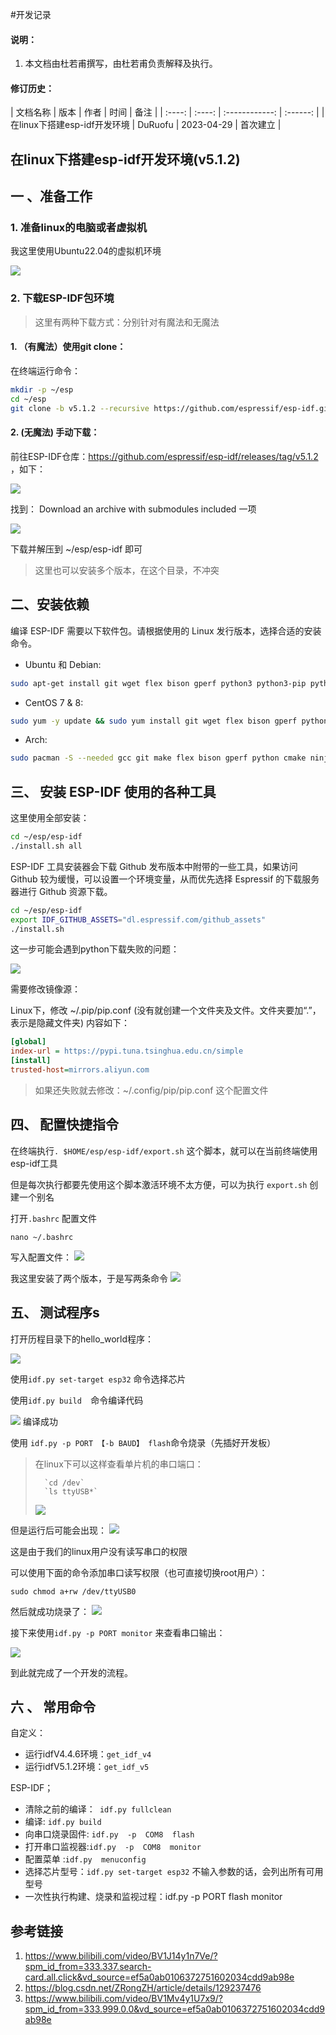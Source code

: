 #开发记录
#### 说明：

1. 本文档由杜若甫撰写，由杜若甫负责解释及执行。

#### 修订历史：

|  文档名称  |  版本  |  作者  |      时间      |   备注   |
| :----: | :----: | :------------: | :------: |
| 在linux下搭建esp-idf开发环境 | DuRuofu | 2023-04-29 | 首次建立 |

## 在linux下搭建esp-idf开发环境(v5.1.2)


## 一 、准备工作

### 1. 准备linux的电脑或者虚拟机
   
   我这里使用Ubuntu22.04的虚拟机环境
   
![](attachments/Pasted%20image%2020240125114613.png)

### 2. 下载ESP-IDF包环境

> 这里有两种下载方式：分别针对有魔法和无魔法

#### 1. （有魔法）使用git clone：

   在终端运行命令：
   
```sh
mkdir -p ~/esp
cd ~/esp
git clone -b v5.1.2 --recursive https://github.com/espressif/esp-idf.git
```

#### 2. (无魔法) 手动下载：
   
前往ESP-IDF仓库：https://github.com/espressif/esp-idf/releases/tag/v5.1.2 ，如下：

![](attachments/Pasted%20image%2020240125120321.png)

找到： Download an archive with submodules included 一项

![](attachments/Pasted%20image%2020240125120428.png)

下载并解压到 ~/esp/esp-idf 即可

> 这里也可以安装多个版本，在这个目录，不冲突

## 二、安装依赖

编译 ESP-IDF 需要以下软件包。请根据使用的 Linux 发行版本，选择合适的安装命令。

- Ubuntu 和 Debian:
```sh
sudo apt-get install git wget flex bison gperf python3 python3-pip python3-venv cmake ninja-build ccache libffi-dev libssl-dev dfu-util libusb-1.0-0
```

- CentOS 7 & 8:
```sh
sudo yum -y update && sudo yum install git wget flex bison gperf python3 python3-setuptools cmake ninja-build ccache dfu-util libusbx
```

- Arch:
```sh
sudo pacman -S --needed gcc git make flex bison gperf python cmake ninja ccache dfu-util libusb
```


## 三、 安装 ESP-IDF 使用的各种工具

这里使用全部安装：

```sh
cd ~/esp/esp-idf
./install.sh all
```

ESP-IDF 工具安装器会下载 Github 发布版本中附带的一些工具，如果访问 Github 较为缓慢，可以设置一个环境变量，从而优先选择 Espressif 的下载服务器进行 Github 资源下载。

```sh
cd ~/esp/esp-idf
export IDF_GITHUB_ASSETS="dl.espressif.com/github_assets"
./install.sh
```


这一步可能会遇到python下载失败的问题：

![](attachments/Pasted%20image%2020240125161324.png)

需要修改镜像源：

Linux下，修改 ~/.pip/pip.conf (没有就创建一个文件夹及文件。文件夹要加“.”，表示是隐藏文件夹)
内容如下：

```ini
[global]
index-url = https://pypi.tuna.tsinghua.edu.cn/simple
[install]
trusted-host=mirrors.aliyun.com
```

> 如果还失败就去修改：~/.config/pip/pip.conf 这个配置文件
##  四、 配置快捷指令

在终端执行`. $HOME/esp/esp-idf/export.sh`  这个脚本，就可以在当前终端使用esp-idf工具

但是每次执行都要先使用这个脚本激活环境不太方便，可以为执行 `export.sh` 创建一个别名

打开`.bashrc` 配置文件
```
nano ~/.bashrc
```

写入配置文件：
![](attachments/Pasted%20image%2020240125164001.png)

我这里安装了两个版本，于是写两条命令
![](attachments/Pasted%20image%2020240125164248.png)

##  五、 测试程序s

打开历程目录下的hello_world程序：

![](attachments/Pasted%20image%2020240125165114.png)


使用`idf.py set-target esp32` 命令选择芯片

使用`idf.py build  `命令编译代码

![](attachments/Pasted%20image%2020240125165709.png)
编译成功

使用 ` idf.py -p PORT 【-b BAUD】 flash `命令烧录（先插好开发板） 

> 在linux下可以这样查看单片机的串口端口：
> 
> 		`cd /dev`
> 		`ls ttyUSB*`
> ![](attachments/Pasted%20image%2020240125170645.png)

但是运行后可能会出现：
![](attachments/Pasted%20image%2020240125171030.png)

这是由于我们的linux用户没有读写串口的权限

可以使用下面的命令添加串口读写权限（也可直接切换root用户）：

```
sudo chmod a+rw /dev/ttyUSB0
```

然后就成功烧录了：
![](attachments/Pasted%20image%2020240125171933.png)

接下来使用`idf.py -p PORT monitor` 来查看串口输出：

![](attachments/Pasted%20image%2020240125172139.png)

到此就完成了一个开发的流程。
##  六 、 常用命令  

自定义：

- 运行idfV4.4.6环境：`get_idf_v4`
- 运行idfV5.1.2环境：`get_idf_v5`

ESP-IDF；
- 清除之前的编译：` idf.py fullclean`           
- 编译:  `idf.py build`          
- 向串口烧录固件: `idf.py  -p  COM8  flash`                
- 打开串口监视器:`idf.py  -p  COM8  monitor`   
-  配置菜单 :`idf.py  menuconfig  `             
- 选择芯片型号：` idf.py set-target esp32 `  不输入参数的话，会列出所有可用型号
- 一次性执行构建、烧录和监视过程：idf.py -p PORT flash monitor
## 参考链接

1. https://www.bilibili.com/video/BV1J14y1n7Ve/?spm_id_from=333.337.search-card.all.click&vd_source=ef5a0ab0106372751602034cdd9ab98e
2. https://blog.csdn.net/ZRongZH/article/details/129237476
3. https://www.bilibili.com/video/BV1Mv4y1U7x9/?spm_id_from=333.999.0.0&vd_source=ef5a0ab0106372751602034cdd9ab98e